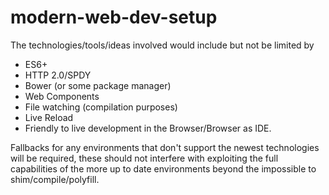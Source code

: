 modern-web-dev-setup
====================

The technologies/tools/ideas involved would include but not be limited by

  * ES6+
  * HTTP 2.0/SPDY
  * Bower (or some package manager)
  * Web Components
  * File watching (compilation purposes)
  * Live Reload
  * Friendly to live development in the Browser/Browser as IDE.

Fallbacks for any environments that don't support the newest technologies will be required, these should not interfere with exploiting the full capabilities of the more up to date environments beyond the impossible to shim/compile/polyfill.
